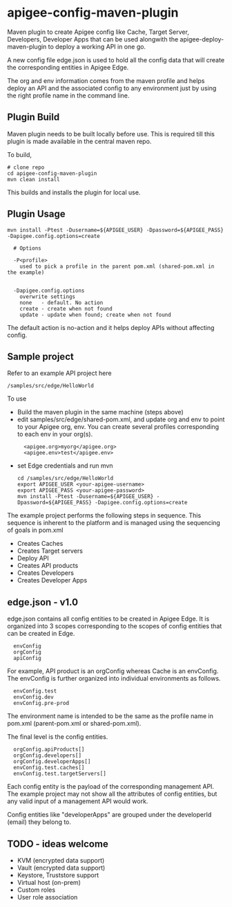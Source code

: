 # apigee-config-maven-plugin

Maven plugin to create Apigee config like Cache, Target Server, Developers, Developer Apps that can be used alongwith the apigee-deploy-maven-plugin to deploy a working API in one go.

A new config file edge.json is used to hold all the config data that will create the corresponding entities in Apigee Edge.

The org and env information comes from the maven profile and helps deploy an API and the associated config to any environment just by using the right profile name in the command line.

## Plugin Build
Maven plugin needs to be built locally before use. This is required till this plugin is made available in the central maven repo.

To build,
```
# clone repo
cd apigee-config-maven-plugin
mvn clean install
```
This builds and installs the plugin for local use.

## Plugin Usage
```
mvn install -Ptest -Dusername=${APIGEE_USER} -Dpassword=${APIGEE_PASS} -Dapigee.config.options=create

  # Options

  -P<profile>
    used to pick a profile in the parent pom.xml (shared-pom.xml in the example)
  

  -Dapigee.config.options
    overwrite settings
    none   - default. No action
    create - create when not found
    update - update when found; create when not found
```
The default action is no-action and it helps deploy APIs without affecting config.

## Sample project
Refer to an example API project here
```
/samples/src/edge/HelloWorld
```

To use
  - Build the maven plugin in the same machine (steps above)
  - edit samples/src/edge/shared-pom.xml, and update org and env to point to your Apigee org, env. You can create several profiles corresponding to each env in your org(s).
    ```
      <apigee.org>myorg</apigee.org>
      <apigee.env>test</apigee.env>
    ```
  - set Edge credentials and run mvn
    ```
    cd /samples/src/edge/HelloWorld
    export APIGEE_USER <your-apigee-username>
    export APIGEE_PASS <your-apigee-password>
    mvn install -Ptest -Dusername=${APIGEE_USER} -Dpassword=${APIGEE_PASS} -Dapigee.config.options=create
    ```

The example project performs the following steps in sequence. This sequence is
inherent to the platform and is managed using the sequencing of goals in pom.xml
  - Creates Caches
  - Creates Target servers
  - Deploy API
  - Creates API products
  - Creates Developers
  - Creates Developer Apps

## edge.json - v1.0
edge.json contains all config entities to be created in Apigee Edge. It is organized into 3 scopes corresponding to the scopes of config entities that can be created in Edge.
   ```
     envConfig
     orgConfig
     apiConfig
   ```
For example, API product is an orgConfig whereas Cache is an envConfig. The envConfig is further organized into individual environments as follows.
   ```
     envConfig.test
     envConfig.dev
     envConfig.pre-prod
   ```
The environment name is intended to be the same as the profile name in pom.xml (parent-pom.xml or shared-pom.xml).

The final level is the config entities. 
   ```
     orgConfig.apiProducts[]
     orgConfig.developers[]
     orgConfig.developerApps[]
     envConfig.test.caches[]
     envConfig.test.targetServers[]
   ```

Each config entity is the payload of the corresponding management API. The example project may not show all the attributes of config entities, but any valid input of a management API would work.

Config entities like "developerApps" are grouped under the developerId (email) they belong to.

## TODO - ideas welcome
  - KVM (encrypted data support)
  - Vault (encrypted data support)
  - Keystore, Truststore support
  - Virtual host (on-prem)
  - Custom roles
  - User role association
